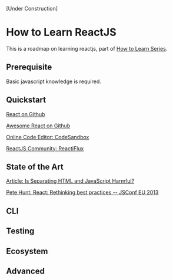 [Under Construction]

# How to Learn ReactJS
This is a roadmap on learning reactjs, part of [How to Learn Series](https://github.com/hlltarakci/howToLearnSeries).

## Prerequisite
Basic javascript knowledge is required. 

## Quickstart
[React on Github](https://github.com/facebook/react "ReactJS Repo")

[Awesome React on Github](https://github.com/enaqx/awesome-react "Awesome React")

[Online Code Editor: CodeSandbox](https://codesandbox.io/ "Online Code Editor")

[ReactJS Community: ReactiFlux](https://www.reactiflux.com/ "ReactJS Community")

## State of the Art
[Article: Is Separating HTML and JavaScript Harmful?](https://www.bitnative.com/2015/03/18/is-separating-html-and-javascript-harmful/ "Is Separating HTML and JavaScript Harmful?")

[Pete Hunt: React: Rethinking best practices -- JSConf EU 2013](https://www.youtube.com/watch?v=x7cQ3mrcKaY "Rethinking best practices")

## CLI

## Testing

## Ecosystem

## Advanced 





